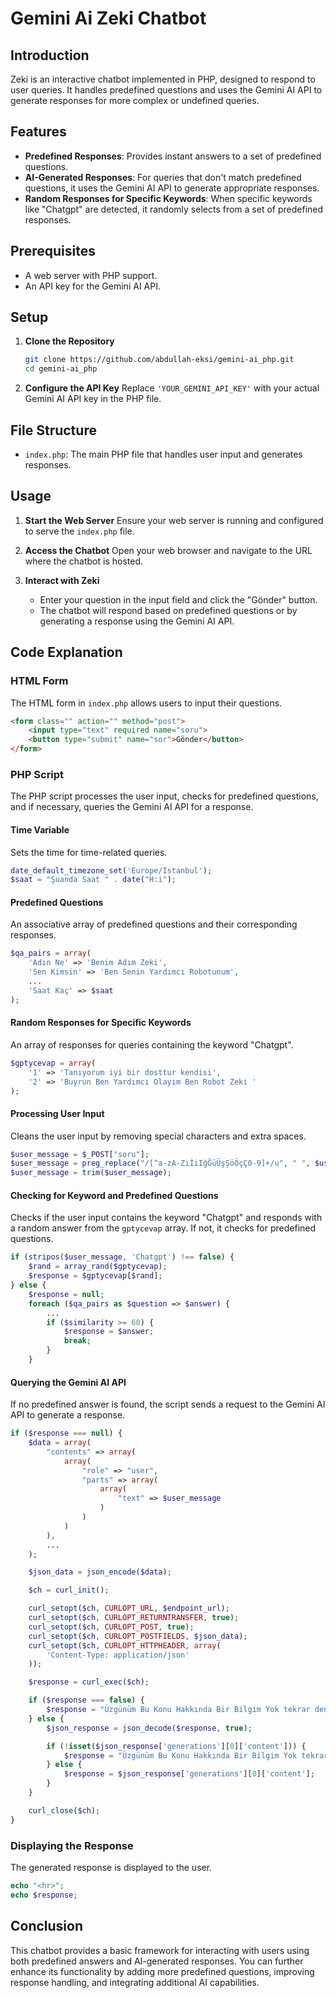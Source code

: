 

# Gemini Ai Zeki Chatbot

## Introduction
Zeki is an interactive chatbot implemented in PHP, designed to respond to user queries. It handles predefined questions and uses the Gemini AI API to generate responses for more complex or undefined queries. 

## Features
- **Predefined Responses**: Provides instant answers to a set of predefined questions.
- **AI-Generated Responses**: For queries that don't match predefined questions, it uses the Gemini AI API to generate appropriate responses.
- **Random Responses for Specific Keywords**: When specific keywords like "Chatgpt" are detected, it randomly selects from a set of predefined responses.

## Prerequisites
- A web server with PHP support.
- An API key for the Gemini AI API.

## Setup
1. **Clone the Repository**
    ```bash
    git clone https://github.com/abdullah-eksi/gemini-ai_php.git
    cd gemini-ai_php
    ```

2. **Configure the API Key**
   Replace `'YOUR_GEMINI_API_KEY'` with your actual Gemini AI API key in the PHP file.

## File Structure
- `index.php`: The main PHP file that handles user input and generates responses.

## Usage
1. **Start the Web Server**
   Ensure your web server is running and configured to serve the `index.php` file.

2. **Access the Chatbot**
   Open your web browser and navigate to the URL where the chatbot is hosted.

3. **Interact with Zeki**
   - Enter your question in the input field and click the "Gönder" button.
   - The chatbot will respond based on predefined questions or by generating a response using the Gemini AI API.

## Code Explanation

### HTML Form
The HTML form in `index.php` allows users to input their questions.

```html
<form class="" action="" method="post">
    <input type="text" required name="soru">
    <button type="submit" name="sor">Gönder</button>
</form>
```

### PHP Script
The PHP script processes the user input, checks for predefined questions, and if necessary, queries the Gemini AI API for a response.

#### Time Variable
Sets the time for time-related queries.

```php
date_default_timezone_set('Europe/Istanbul');
$saat = "Şuanda Saat " . date("H:i");
```

#### Predefined Questions
An associative array of predefined questions and their corresponding responses.

```php
$qa_pairs = array(
    'Adın Ne' => 'Benim Adım Zeki',
    'Sen Kimsin' => 'Ben Senin Yardımcı Robotunum',
    ...
    'Saat Kaç' => $saat
);
```

#### Random Responses for Specific Keywords
An array of responses for queries containing the keyword "Chatgpt".

```php
$gptycevap = array(
    '1' => 'Tanıyorum iyi bir dosttur kendisi',
    '2' => 'Buyrun Ben Yardımcı Olayım Ben Robot Zeki '
);
```

#### Processing User Input
Cleans the user input by removing special characters and extra spaces.

```php
$user_message = $_POST["soru"];
$user_message = preg_replace("/[^a-zA-ZıİiIğĞüÜşŞöÖçÇ0-9]+/u", " ", $user_message);
$user_message = trim($user_message);
```

#### Checking for Keyword and Predefined Questions
Checks if the user input contains the keyword "Chatgpt" and responds with a random answer from the `gptycevap` array. If not, it checks for predefined questions.

```php
if (stripos($user_message, 'Chatgpt') !== false) {
    $rand = array_rand($gptycevap);
    $response = $gptycevap[$rand];
} else {
    $response = null;
    foreach ($qa_pairs as $question => $answer) {
        ...
        if ($similarity >= 60) {
            $response = $answer;
            break;
        }
    }
```

#### Querying the Gemini AI API
If no predefined answer is found, the script sends a request to the Gemini AI API to generate a response.

```php
if ($response === null) {
    $data = array(
        "contents" => array(
            array(
                "role" => "user",
                "parts" => array(
                    array(
                        "text" => $user_message
                    )
                )
            )
        ),
        ...
    );

    $json_data = json_encode($data);

    $ch = curl_init();

    curl_setopt($ch, CURLOPT_URL, $endpoint_url);
    curl_setopt($ch, CURLOPT_RETURNTRANSFER, true);
    curl_setopt($ch, CURLOPT_POST, true);
    curl_setopt($ch, CURLOPT_POSTFIELDS, $json_data);
    curl_setopt($ch, CURLOPT_HTTPHEADER, array(
        'Content-Type: application/json'
    ));

    $response = curl_exec($ch);

    if ($response === false) {
        $response = "Üzgünüm Bu Konu Hakkında Bir Bilgim Yok tekrar deneyin";
    } else {
        $json_response = json_decode($response, true);

        if (!isset($json_response['generations'][0]['content'])) {
            $response = "Üzgünüm Bu Konu Hakkında Bir Bilgim Yok tekrar deneyin";
        } else {
            $response = $json_response['generations'][0]['content'];
        }
    }

    curl_close($ch);
}
```

### Displaying the Response
The generated response is displayed to the user.

```php
echo "<hr>";
echo $response;
```

## Conclusion
This chatbot provides a basic framework for interacting with users using both predefined answers and AI-generated responses. You can further enhance its functionality by adding more predefined questions, improving response handling, and integrating additional AI capabilities.

